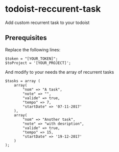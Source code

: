 # todoist-reccurent-task
Add custom recurrent task to your todoist

## Prerequisites
Replace the following lines:
```
$token = "[YOUR_TOKEN]";
$toProject = '[YOUR_PROJECT]';
```
And modify to your needs the array of recurrent tasks
```
$tasks = array (
    array(
		"nom" => "A task",
		"note" => "",
		"valide" => true,
		"tempo" => 7,
		"startDate" => '07-11-2017'
	),
	array(
		"nom" => "Another task",
		"note" => "with desription",
		"valide" => true,
		"tempo" => 15,
		"startDate" => '19-12-2017'
	)
);
```